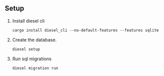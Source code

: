 ## Setup

1. Install diesel cli

   ```
   cargo install diesel_cli --no-default-features --features sqlite
   ```

2. Create the database.

   ```
   diesel setup
   ```

3. Run sql migrations

   ```
   diesel migration run
   ```
